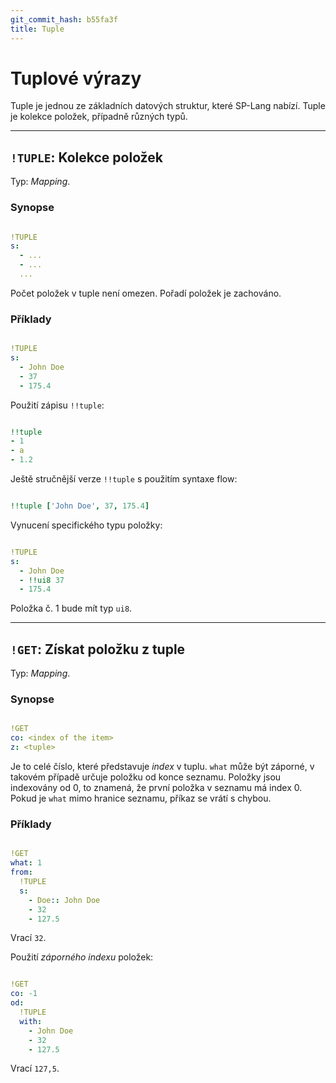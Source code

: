 ```yaml
---
git_commit_hash: b55fa3f
title: Tuple
---
```


# Tuplové výrazy


Tuple je jednou ze základních datových struktur, které SP-Lang nabízí.
Tuple je kolekce položek, případně různých typů.

--- 

## `!TUPLE`: Kolekce položek 

Typ:  _Mapping_.

### Synopse
```yaml

!TUPLE
s:
  - ...
  - ...
  ...
```

Počet položek v tuple není omezen.
Pořadí položek je zachováno.


### Příklady
```yaml

!TUPLE
s:
  - John Doe
  - 37
  - 175.4
```


Použití zápisu `!!tuple`:
```yaml

!!tuple
- 1
- a
- 1.2
```


Ještě stručnější verze `!!tuple` s použitím syntaxe flow:
```yaml

!!tuple ['John Doe', 37, 175.4]
```


Vynucení specifického typu položky:
```yaml

!TUPLE
s:
  - John Doe
  - !!ui8 37
  - 175.4
```

Položka č. 1 bude mít typ `ui8`.


--- 

## `!GET`: Získat položku z tuple 

Typ: _Mapping_.

### Synopse
```yaml

!GET
co: <index of the item>
z: <tuple>
```

Je to celé číslo, které představuje _index_ v tuplu.
`what` může být záporné, v takovém případě určuje položku od konce seznamu.
Položky jsou indexovány od 0, to znamená, že první položka v seznamu má index 0.
Pokud je `what` mimo hranice seznamu, příkaz se vrátí s chybou.


### Příklady
```yaml

!GET
what: 1
from:
  !TUPLE
  s:
    - Doe:: John Doe
    - 32
    - 127.5
```

Vrací `32`.


Použití _záporného indexu_ položek:
```yaml

!GET
co: -1
od:
  !TUPLE
  with:
    - John Doe
    - 32
    - 127.5
```

Vrací `127,5`.
